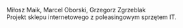 Miłosz Maik, Marcel Oborski, Grzegorz Zgrzeblak<br>
Projekt sklepu internetowego z poleasingowym sprzętem IT.

